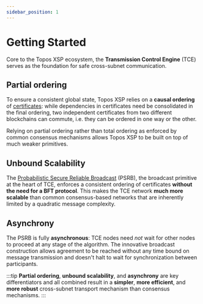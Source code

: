 ```yaml
---
sidebar_position: 1
---
```


# Getting Started

Core to the Topos XSP ecosystem, the **Transmission Control Engine** (TCE) serves as the foundation for safe cross-subnet communication.

## Partial ordering

To ensure a consistent global state, Topos XSP relies on a **causal ordering** of [certificates](#): while dependencies in certificates need be consolidated in the final ordering, two independent certificates from two different blockchains can commute, i.e. they can be ordered in one way or the other.

Relying on partial ordering rather than total ordering as enforced by common consensus mechanisms allows Topos XSP to be built on top of much weaker primitives.

## Unbound Scalability

The [Probabilistic Secure Reliable Broadcast](/learn/tce/psrb) (PSRB), the broadcast primitive at the heart of TCE, enforces a consistent ordering of certificates **without the need for a BFT protocol**. This makes the TCE network **much more scalable** than common consensus-based networks that are inherently limited by a quadratic message complexity.

## Asynchrony

The PSRB is fully **asynchronous**: TCE nodes need _not_ wait for other nodes to proceed at any stage of the algorithm. The innovative broadcast construction allows agreement to be reached without any time bound on message transmission and doesn't halt to wait for synchronization between participants.

:::tip
**Partial ordering**, **unbound scalability**, and **asynchrony** are key differentiators and all combined result in a **simpler**, **more efficient**, and **more robust** cross-subnet transport mechanism than consensus mechanisms.
:::
